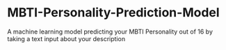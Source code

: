 # MBTI-Personality-Prediction-Model
A machine learning model predicting your MBTI Personality out of 16 by taking a text input about your description
